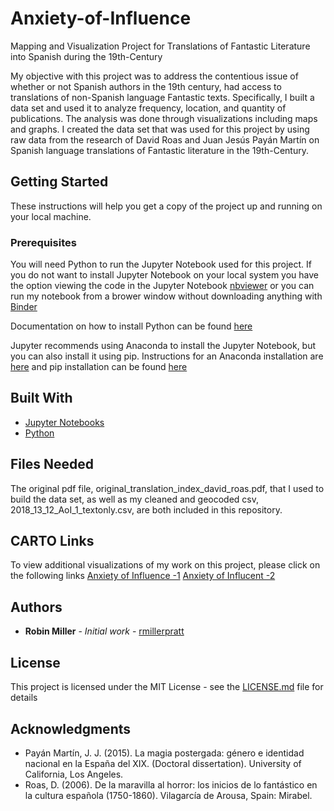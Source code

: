 # Anxiety-of-Influence
Mapping and Visualization Project for Translations of Fantastic Literature into Spanish during the 19th-Century

My objective with this project was to address the contentious issue of whether or not Spanish authors in the 19th century, had access to translations of non-Spanish language Fantastic texts. Specifically, I built a data set and used it to analyze frequency, location, and quantity of publications. The analysis was done through visualizations including maps and graphs. I created the data set that was used for this project by using raw data from the research of David Roas and Juan Jesús Payán Martín on Spanish language translations of Fantastic literature in the 19th-Century.

## Getting Started

These instructions will help you get a copy of the project up and running on your local machine.

### Prerequisites

You will need Python to run the Jupyter Notebook used for this project. If you do not want to install Jupyter Notebook on your local system you have the option viewing the code in the Jupyter Notebook [nbviewer](https://nbviewer.jupyter.org) or you can run my notebook from a brower window without downloading anything with [Binder](https://mybinder.org/v2/gh/rmillerpratt/Anxiety-of-Influence/master?filepath=Anxiety%20of%20Influence.ipynb)

Documentation on how to install Python can be found [here](https://www.python.org/downloads/)

Jupyter recommends using Anaconda to install the Jupyter Notebook, but you can also install it using pip. Instructions for an Anaconda installation are [here](http://docs.anaconda.com/anaconda/install/) and pip installation can be found [here](https://jupyter.readthedocs.io/en/latest/install.html)

## Built With

* [Jupyter Notebooks](https://jupyter.org)
* [Python](https://www.python.org)

## Files Needed

The original pdf file, original_translation_index_david_roas.pdf, that I used to build the data set, as well as my cleaned and geocoded csv, 2018_13_12_AoI_1_textonly.csv, are both included in this repository.

## CARTO Links

To view additional visualizations of my work on this project, please click on the following links
[Anxiety of Influence -1](https://savi.carto.com/u/robinmiller/builder/a9417abd-d71c-45a3-8881-6df152aab85c/embed)
[Anxiety of Influcent -2](https://savi.carto.com/u/robinmiller/builder/7510bc73-e320-4663-8542-551722f7e036/embed)

## Authors

* **Robin Miller** - *Initial work* - [rmillerpratt](https://github.com/rmillerpratt)

## License

This project is licensed under the MIT License - see the [LICENSE.md](LICENSE.md) file for details

## Acknowledgments

* Payán Martín, J. J. (2015). La magia postergada: género e identidad nacional en la España del XIX. (Doctoral dissertation). University of California, Los Angeles. 
* Roas, D. (2006). De la maravilla al horror: los inicios de lo fantástico en la cultura española (1750-1860). Vilagarcía de Arousa, Spain: Mirabel.

